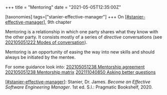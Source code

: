 +++
title = "Mentoring"
date = "2021-05-05T12:35:00Z"

[taxonomies]
tags=["stanier-effective-manager"]
+++
On [[#stanier-effective-manager](/tags/stanier-effective-manager)], 9th chapter

Mentoring is a relationship in which one party shares what they know with the other party. It consists mostly of a series of *directive* conversations (see [202105051222 Modes of conversation](/blips/202105051222-modes-of-conversation)).

Mentoring is an opportunity of easing the way into new skills and should always be initiated by the mentee.

For some guidance look into:
[202105051238 Mentorship agreement](/blips/202105051238-mentorship-agreement)
[202105051238 Mentorship matrix](/blips/202105051238-mentorship-matrix)
[202111040850 Asking better questions](/blips/202111040850-asking-better-questions)


[[#stanier-effective-manager](/tags/stanier-effective-manager)]: Stanier, Dr. James. _Become an Effective Software Engineering Manager_. 1st ed. S.l.: Pragmatic Bookshelf, 2020.
